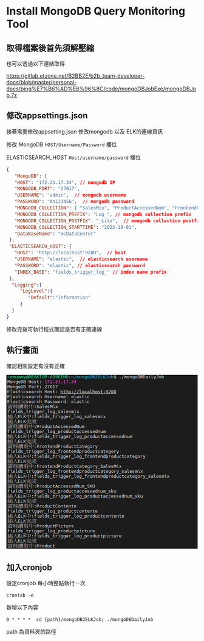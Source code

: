 
# Install MongoDB Query Monitoring Tool


## 取得檔案後首先須解壓縮

也可以透過以下連結取得

https://gitlab.etzone.net/B2BB2E/b2b_team-developer-docs/blob/master/personal-docs/bing%E7%B6%AD%E6%96%8C/code/mongoDBJobExe/mongoDBJob.7z

## 修改appsettings.json

接著需要修改appsetting.json 修改mongodb 以及 ELK的連線資訊


修改 
MongoDB `HOST/Username/Password` 欄位

ELASTICSEARCH_HOST `Host/username/password` 欄位

```json
{
   "MongoDB": {
   "HOST": "172.21.17.34", // mongodb IP
   "MONGODB_PORT": "27017",
   "USERNAME": "admin",  // mongodb username
   "PASSWORD": "Aa123456",  // mongodb password
   "MONGODB_COLLECTION": [ "SalesMix", "ProductAccessedNum", "FrontendProductCategory", "FrontendProductCategory_SalesMix", "ProductAccessedNum_SKU", "ProductContente", "ProductPicture", "Product", "SalesMix_subChannel" ],  // mongodb 要蒐集的collection name
   "MONGODB_COLLECTION_PREFIX": "Log_", // mongodb collection prefix
   "MONGODB_COLLECTION_POSTFIX": "_Lite",  // mongodb collection postfix
   "MONGODB_COLLECTION_STARTTIME": "2023-10-01", 
   "DataBaseName": "mcDataCenter"
 },
 "ELASTICSEARCH_HOST": {
   "HOST": "http://localhost:9200",  // host
   "USERNAME": "elastic",  // elasticsearch username
   "PASSWORD": "elastic", // elasticsearch password
   "INDEX_BASE": "fields_trigger_log_" // index name prefix
 },
  "Logging":{
     "LogLevel":{
        "Default":"Information"
     }
  }
}
```
修改完後可執行程式確認是否有正確連線


## 執行畫面

確認相關設定有沒有正確

![Alt text](images/12.png)
 
## 加入cronjob

設定cronjob 每小時整點執行一次

```
crontab -e
```

新增以下內容

```
0 * * * *  cd {path}/mongoDB2ELKJob; ./mongoDBDailyJob
```

path 為資料夾的路徑

